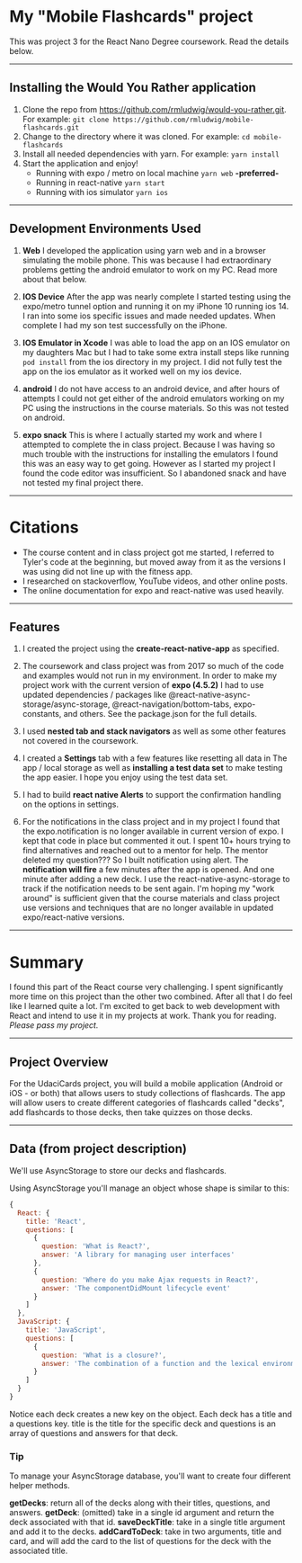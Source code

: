 # My "Mobile Flashcards" project

This was project 3 for the React Nano Degree coursework. Read the details below.

----------------------------------------------------------------
## Installing the Would You Rather application

1. Clone the repo from https://github.com/rmludwig/would-you-rather.git. For example:
``` git clone https://github.com/rmludwig/mobile-flashcards.git ```
2. Change to the directory where it was cloned. For example:
```cd mobile-flashcards```
3. Install all needed dependencies with yarn. For example:
```yarn install```
4. Start the application and enjoy!
    - Running with expo / metro on local machine ```yarn web``` **-preferred-**
    - Running in react-native ```yarn start```
    - Running with ios simulator ```yarn ios```


----------------------------------------------------------------
## Development Environments Used

1. **Web** I developed the application using yarn web and in a browser simulating
the mobile phone. This was because I had extraordinary problems getting the
android emulator to work on my PC. Read more about that below.

2. **IOS Device** After the app was nearly complete I started testing using the expo/metro
tunnel option and running it on my iPhone 10 running ios 14. I ran into some ios
specific issues and made needed updates. When complete I had my son test successfully
on the iPhone.

3. **IOS Emulator in Xcode** I was able to load the app on an IOS emulator on my daughters Mac
but I had to take some extra install steps like running ```pod install``` from the ios
directory in my project. I did not fully test the app on the ios emulator as it worked
well on my ios device.

4. **android** I do not have access to an android device, and after hours of attempts I
could not get either of the android emulators working on my PC using the instructions in the
course materials. So this was not tested on android.

5. **expo snack** This is where I actually started my work and where I attempted to
complete the in class project. Because I was having so much trouble with the instructions
for installing the emulators I found this was an easy way to get going. However as I
started my project I found the code editor was insufficient. So I abandoned snack and
have not tested my final project there.


----------------------------------------------------------------
# Citations
- The course content and in class project got me started, I referred to Tyler's code
at the beginning, but moved away from it as the versions I was using did not line up
with the fitness app.
- I researched on stackoverflow, YouTube videos, and other online posts.
- The online documentation for expo and react-native was used heavily.


----------------------------------------------------------------
## Features

1. I created the project using the **create-react-native-app** as specified.

2. The coursework and class project was from 2017 so much of the code and examples
would not run in my environment. In order to make my project work with the current
version of **expo (4.5.2)** I had to use updated dependencies / packages like
@react-native-async-storage/async-storage, @react-navigation/bottom-tabs,
expo-constants, and others. See the package.json for the full details.

2. I used **nested tab and stack navigators** as well as some other features not
covered in the coursework.

3. I created a **Settings** tab with a few features like resetting all data in The
app / local storage as well as **installing a test data set** to make testing the app
easier. I hope you enjoy using the test data set.

4. I had to build **react native Alerts** to support the confirmation handling on
the options in settings.

5. For the notifications in the class project and in my project I found that the
expo.notification is no longer available in current version of expo. I kept that
code in place but commented it out. I spent 10+ hours trying to find alternatives
and reached out to a mentor for help. The mentor deleted my question??? So I built
notification using alert. The **notification will fire** a few minutes after the app
is opened. And one minute after adding a new deck. I use the react-native-async-storage
to track if the notification needs to be sent again. I'm hoping my "work around" is
sufficient given that the course materials and class project use versions and techniques
that are no longer available in updated expo/react-native versions.


----------------------------------------------------------------
# Summary

I found this part of the React course very challenging. I spent significantly more
time on this project than the other two combined. After all that I do feel like I
learned quite a lot. I'm excited to get back to web development with React and intend
to use it in my projects at work. Thank you for reading. *Please pass my project.*


----------------------------------------------------------------
## Project Overview
For the UdaciCards project, you will build a mobile application (Android or iOS - or
both) that allows users to study collections of flashcards. The app will allow users
to create different categories of flashcards called "decks", add flashcards to those
decks, then take quizzes on those decks.


----------------------------------------------------------------
## Data (from project description)

We'll use AsyncStorage to store our decks and flashcards.

Using AsyncStorage you'll manage an object whose shape is similar to this:
```javascript
{
  React: {
    title: 'React',
    questions: [
      {
        question: 'What is React?',
        answer: 'A library for managing user interfaces'
      },
      {
        question: 'Where do you make Ajax requests in React?',
        answer: 'The componentDidMount lifecycle event'
      }
    ]
  },
  JavaScript: {
    title: 'JavaScript',
    questions: [
      {
        question: 'What is a closure?',
        answer: 'The combination of a function and the lexical environment within which that function was declared.'
      }
    ]
  }
}
```

Notice each deck creates a new key on the object. Each deck has a title and a questions
key. title is the title for the specific deck and questions is an array of questions and
answers for that deck.

### Tip
To manage your AsyncStorage database, you'll want to create four different helper methods.

**getDecks**: return all of the decks along with their titles, questions, and answers.
**getDeck**: (omitted) take in a single id argument and return the deck associated with that id.
**saveDeckTitle**: take in a single title argument and add it to the decks.
**addCardToDeck**: take in two arguments, title and card, and will add the card to the
list of questions for the deck with the associated title.


